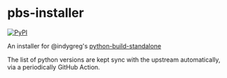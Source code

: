 # pbs-installer

[![PyPI](https://img.shields.io/pypi/v/pbs-installer)](https://pypi.org/project/pbs-installer)

An installer for @indygreg's [python-build-standalone](https://github.com/indygreg/python-build-standalone)

The list of python versions are kept sync with the upstream automatically, via a periodically GitHub Action.
